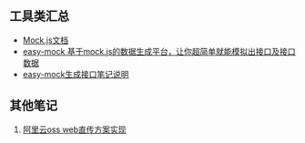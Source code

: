 ## 工具类汇总
- [Mock.js文档](https://github.com/nuysoft/Mock/wiki)
- [easy-mock 基于mock.js的数据生成平台，让你超简单就能模拟出接口及接口数据](https://www.easy-mock.com)
- [easy-mock生成接口笔记说明](https://github.com/44021987/mark/blob/master/mock.md)
## 其他笔记
1. [阿里云oss web直传方案实现](https://github.com/44021987/mark/blob/master/oss.md)
